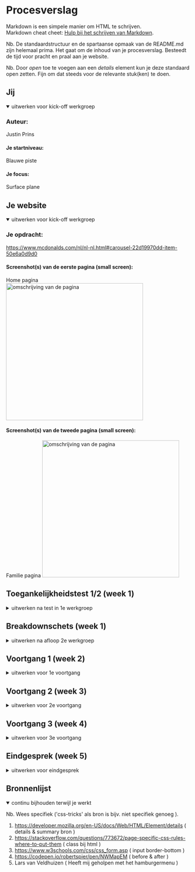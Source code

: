 # Procesverslag
Markdown is een simpele manier om HTML te schrijven.  
Markdown cheat cheet: [Hulp bij het schrijven van Markdown](https://github.com/adam-p/markdown-here/wiki/Markdown-Cheatsheet).

Nb. De standaardstructuur en de spartaanse opmaak van de README.md zijn helemaal prima. Het gaat om de inhoud van je procesverslag. Besteedt de tijd voor pracht en praal aan je website.

Nb. Door *open* toe te voegen aan een *details* element kun je deze standaard open zetten. Fijn om dat steeds voor de relevante stuk(ken) te doen.





## Jij

<details open>
  <summary>uitwerken voor kick-off werkgroep</summary>

  ### Auteur:
  Justin Prins 

  #### Je startniveau:
  Blauwe piste 

  #### Je focus:
  Surface plane 
</details>





## Je website

<details open>
  <summary>uitwerken voor kick-off werkgroep</summary>

  ### Je opdracht:
  https://www.mcdonalds.com/nl/nl-nl.html#carousel-22d19970dd-item-50e6a0d9d0

  #### Screenshot(s) van de eerste pagina (small screen): 
  Home pagina  
  <img src="./readme-images/Homepaginascreenshot.png" width="375px" alt="omschrijving van de pagina">

  #### Screenshot(s) van de tweede pagina (small screen):
  Familie pagina
  <img src="./readme-images/Familiepaginascreenshot.png" width="375px" alt="omschrijving van de pagina">
 
</details>



## Toegankelijkheidstest 1/2 (week 1)

<details>
  <summary>uitwerken na test in 1e werkgroep</summary>

  ### Bevindingen
  Lijst met je bevindingen die in de test naar voren kwamen:

  #### Screenreader
  De site van McDonalds is toegankelijk voor de verteller in Windows. Alle afbeeldingen hebben een alt tekst en alle teksten en koppelingen worden duidelijk opgelezen.
  Als gebruiker vind ik het wel lastig om te navigeren door de slideshow die bovenaan de startpagina staat. Dit komt ook omdat dit een grote slideshow is met meerdere opties.

  De slideshow heb ik verwijderd van mijn eerste HTML pagina. Wel heb ik de focus state bij de buttons iets groter en opvallender gemaakt voor gebruikers. Dit kan slechtziende gebruikers misschien een beetje helpen met navigeren.


  #### Muis en Toetsenbord 
 De site is duidelijk te navigeren met het toetsenbord en de tab functie. De site gaat van linksboven  naar beneden wanneer je telkens op tab klikt. Bij de slideshow is het een beetje onduidelijk. Je begint bij een interactie knop in het midden, vervolgens ga je naar links en daarna ga je weer terug naar een logische volgorde. 
  Ook worden onderaan bij twee tekstvakken * in de tekst geselecteerd in plaats van een button.

Ik heb de links gewoon in een logische volgorde geplaatst en ervoor gezorgd dat * Wel zijn er nog wat problemen overgebleven in net navigeren met toetsenbord in het hamburgermenu.


  #### Motoriek (shocks, elastiekjes)
  De buttons op de site zijn groot waardoor je ook met een slechte motoriek er nog op kunt klikken.
  Mocht je echt een heel groot motorisch probleem hebben dan heb je wel een probleem. Om dit op te lossen moeten de buttons
  nog groter worden gemaakt.

  #### Visueel (brillen, contrast, kleurenblind, dark/light). 
  Bij de visuele berperkingen zien de afbeeldingen er iets onsmakelijker uit. Wel is alles leesbaar en is het duidelijk wat
  een button is. Dit komt vooral door het contrast op de website.

  Hoeft niet opgelost te worden.

</details>



## Breakdownschets (week 1)

<details>
  <summary>uitwerken na afloop 2e werkgroep</summary>

  ### de hele pagina: 
  <img src="readme-images/html-breakdown1.png" width="375px" alt="breakdown van de hele pagina">

  ### dynamisch deel (bijv menu): 
  <img src="readme-images/html-breakdown2.png" width="375px" alt="breakdown van een dynamisch deel">

  ### wellicht nog een dynamisch deel (bijv filter): 
</details>





## Voortgang 1 (week 2)

<details>
  <summary>uitwerken voor 1e voortgang</summary>

  ### Stand van zaken
  Het maken van de buttons en het plaatsen van de tekst en images in de single column 550px layout ging prima.
  Het maken van een hamburger menu met Nav items erin en het maken van een slideshow is waar ik vast loop ( ook kan ik 
  nergens de font die op de website wordt gebruikt terugvinden ).

  ### Verslag van meeting
  - Punt 1: Minder kopiëren van de Mcdonals wesbite en minder troep in de code houden.
  - punt 2: Structuur van de html netjes houden. ( Gebruik html formatter google )
  - Bronnen gebruiken, 
</details>





## Voortgang 2 (week 3)

<details>
  <summary>uitwerken voor 2e voortgang</summary>

  ### Stand van zaken
  Ik loop vast met het maken van een hamburgermenu en andere dingen qua details.


  ### Agenda voor meeting
  samen met je groepje opstellen

  | student 1      | student 2          | student 3    | student 4        |
  | ---            | ---                | ---          | ---              |
  | dit bespreken  | en dit             | en ik dit    | en dan ik dat    |
  | en dat ook nog | dit als er tijd is | nog een punt | dit wil ik zeker |
  | ...            | ...                | ...          | ...              |


  ### Verslag van meeting
  - Ik was aanwezig maar heb geen feedback ontvangen deze week. Kreeg alleen te horen dat ik het hamburgermenu even moest laten liggen en op andere dingen moet gaan focussen.

</details>

## Voortgang 3 (week 4)

<details>
  <summary>uitwerken voor 3e voortgang</summary>

  ### Stand van zaken
  De eerste pagina ziet er prima uit, ik liep alleen nog vast met het hamburgermenu en ik moest nog startten aan de tweede pagina.


  ### Verslag van meeting
  - Zorg ervoor dat je eerst de tweede pagina afmaakt en je daarna pas gaat focussen op het hamburgermenu of details.
</details>





## Eindgesprek (week 5)

<details>
  <summary>uitwerken voor eindgesprek</summary>

  ### Je uitkomst - karakteristiek screenshots:
  <img src="readme-images/mainpage.png">


  ### Dit ging goed/Heb ik geleerd: 
  Het document juist opzetten in html ging redelijk soepel ( wel heel veel sections gebruikt).
  Ik heb veel nieuwe dingen geleerd die met CSS kunnen, bijvoorbeeld Details, Summary, Filters, Grid, Costum properties, dark mode, media queries enzovoort.

  <img src="readme-images/apppage.png" width="375px" alt="top">


  ### Dit was lastig/Is niet gelukt:
  Mijn Hamburger menu werkend was erg lastig maar is uiteindelijk gelukt omdat een vriend mij daarmee hielp.
  Overzicht houden en de juiste dingen selecteren binnen css vind ik best lastig. 
  
</details>





## Bronnenlijst

<details open>
  <summary>continu bijhouden terwijl je werkt</summary>

  Nb. Wees specifiek ('css-tricks' als bron is bijv. niet specifiek genoeg ).

  1. https://developer.mozilla.org/en-US/docs/Web/HTML/Element/details ( details & summary bron )
  2. https://stackoverflow.com/questions/773672/page-specific-css-rules-where-to-put-them ( class bij html )
  3. https://www.w3schools.com/css/css_form.asp ( input border-bottom )
  4. https://codepen.io/robertspier/pen/NWMapEM ( before & after )
  5. Lars van Veldhuizen ( Heeft mij geholpen met het hamburgermenu )
</details>